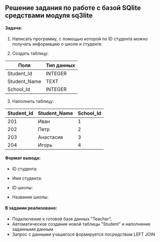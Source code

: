 ## Решение задания по работе с базой SQlite средствами модуля sq3lite

#### Задача:

1. Написать программу, с помощью которой по ID студента можно получать информацию о школе и студенте.

2. Создать таблицу:

| Поля     | Тип данных |
| ------------ | ------------------- |
| Student_Id   | INTEGER             |
| Student_Name | TEXT                |
| School_Id    | INTEGER             |

3. Наполнить таблицу:

| Student_Id | Student_Name       | School_Id |
| ---------- | ------------------ | --------- |
| 201        | Иван           | 1         |
| 202        | Петр           | 2         |
| 203        | Анастасия | 3         |
| 204        | Игорь         | 4         |

#### Формат вывода:

* ID студента:
* Имя студента:

* ID школы:
* Название школы:

#### В задании реализовано:

* Подключение к готовой базе данных "Teacher",
* Автоматическое создание новой таблицы "Student" и наполнение заданными данным
* Запрос с данными учашегося формируется посредством LEFT JOIN
